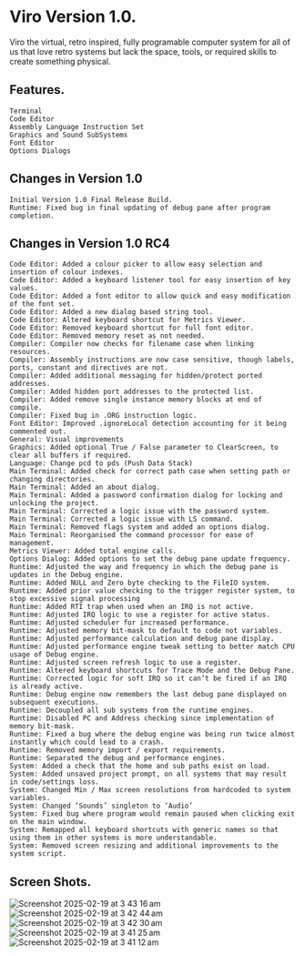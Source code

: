 # Viro Version 1.0.

Viro the virtual, retro inspired, fully programable computer system for all of us that love retro systems but lack the space, tools, or required skills to create something physical.

## Features.
    Terminal
    Code Editor
    Assembly Language Instruction Set
    Graphics and Sound SubSystems
    Font Editor
    Options Dialogs

## Changes in Version 1.0
    Initial Version 1.0 Final Release Build.
    Runtime: Fixed bug in final updating of debug pane after program completion.

## Changes in Version 1.0 RC4
    Code Editor: Added a colour picker to allow easy selection and insertion of colour indexes.
    Code Editor: Added a keyboard listener tool for easy insertion of key values.
    Code Editor: Added a font editor to allow quick and easy modification of the font set.
    Code Editor: Added a new dialog based string tool.
    Code Editor: Altered keyboard shortcut for Metrics Viewer.
    Code Editor: Removed keyboard shortcut for full font editor.
    Code Editor: Removed memory reset as not needed.
    Compiler: Compiler now checks for filename case when linking resources.
    Compiler: Assembly instructions are now case sensitive, though labels, ports, constant and directives are not.
    Compiler: Added additional messaging for hidden/protect ported addresses.
    Compiler: Added hidden port addresses to the protected list.
    Compiler: Added remove single instance memory blocks at end of compile.
    Compiler: Fixed bug in .ORG instruction logic.
    Font Editor: Improved .ignoreLocal detection accounting for it being commented out.
    General: Visual improvements
    Graphics: Added optional True / False parameter to ClearScreen, to clear all buffers if required.
    Language: Change pcd to pds (Push Data Stack)
    Main Terminal: Added check for correct path case when setting path or changing directories.
    Main Terminal: Added an about dialog.
    Main Terminal: Added a password confirmation dialog for locking and unlocking the project.
    Main Terminal: Corrected a logic issue with the password system.
    Main Terminal: Corrected a logic issue with LS command.
    Main Terminal: Removed flags system and added an options dialog.
    Main Terminal: Reorganised the command processor for ease of management.
    Metrics Viewer: Added total engine calls.
    Options Dialog: Added options to set the debug pane update frequency.
    Runtime: Adjusted the way and frequency in which the debug pane is updates in the Debug engine.
    Runtime: Added NULL and Zero byte checking to the FileIO system.
    Runtime: Added prior value checking to the trigger register system, to stop excessive signal processing
    Runtime: Added RTI trap when used when an IRQ is not active.
    Runtime: Adjusted IRQ logic to use a register for active status.
    Runtime: Adjusted scheduler for increased performance.
    Runtime: Adjusted memory bit-mask to default to code not variables.
    Runtime: Adjusted performance calculation and debug pane display.
    Runtime: Adjusted performance engine tweak setting to better match CPU usage of Debug engine.
    Runtime: Adjusted screen refresh logic to use a register.
    Runtime: Altered keyboard shortcuts for Trace Mode and the Debug Pane.
    Runtime: Corrected logic for soft IRQ so it can’t be fired if an IRQ is already active.
    Runtime: Debug engine now remembers the last debug pane displayed on subsequent executions.
    Runtime: Decoupled all sub systems from the runtime engines.
    Runtime: Disabled PC and Address checking since implementation of memory bit-mask.
    Runtime: Fixed a bug where the debug engine was being run twice almost instantly which could lead to a crash.
    Runtime: Removed memory import / export requirements.
    Runtime: Separated the debug and performance engines.
    System: Added a check that the home and sub paths exist on load.
    System: Added unsaved project prompt, on all systems that may result in code/settings loss.
    System: Changed Min / Max screen resolutions from hardcoded to system variables.
    System: Changed ‘Sounds’ singleton to ‘Audio’
    System: Fixed bug where program would remain paused when clicking exit on the main window.
    System: Remapped all keyboard shortcuts with generic names so that using them in other systems is more understandable.
    System: Removed screen resizing and additional improvements to the system script.

## Screen Shots.

![Screenshot 2025-02-19 at 3 43 16 am](https://github.com/user-attachments/assets/31311d96-6b2b-4907-9907-eb84ceedabc5)<br>
![Screenshot 2025-02-19 at 3 42 44 am](https://github.com/user-attachments/assets/47083fc3-89fd-4176-88c6-cf999bd0aa6d)<br>
![Screenshot 2025-02-19 at 3 42 30 am](https://github.com/user-attachments/assets/808b60ad-9ea7-4a61-a7d4-45030517b284)<br>
![Screenshot 2025-02-19 at 3 41 25 am](https://github.com/user-attachments/assets/7d9715e2-be41-4369-bd71-c40543099409)<br>
![Screenshot 2025-02-19 at 3 41 12 am](https://github.com/user-attachments/assets/018961b9-ad5a-49ac-afef-27e5170c82fc)



